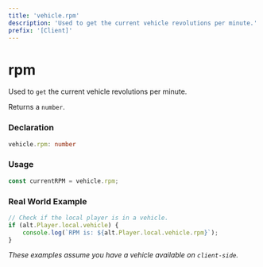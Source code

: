 ```yaml
---
title: 'vehicle.rpm'
description: 'Used to get the current vehicle revolutions per minute.'
prefix: '[Client]'
---
```


# rpm

Used to `get` the current vehicle revolutions per minute.

Returns a `number`.

### Declaration

```typescript
vehicle.rpm: number
```

### Usage

```js
const currentRPM = vehicle.rpm;
```

### Real World Example

```js
// Check if the local player is in a vehicle.
if (alt.Player.local.vehicle) {
    console.log(`RPM is: ${alt.Player.local.vehicle.rpm}`);
}
```

_These examples assume you have a vehicle available on `client-side`._